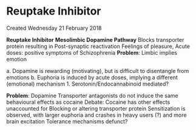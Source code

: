 # Reuptake Inhibitor
Created Wednesday 21 February 2018

**Reuptake Inhibitor**
**Mesolimbic Dopamine Pathway**
Blocks transporter protein
resulting in Post-synaptic reactivation
Feelings of pleasure, Acute doses: positive symptoms of Schizophrenia
**Problem**:
Limbic implies emotion

a. Dopamine is rewarding (motivating), but is difficult to disentangle from emotions
b. Euphoria is induced by acute doses, implying a different (emotional) mechanism
	1. Serotonin/Endocannabinoid mediated?

**Problem**:
Dopamine Transporter antagonists do not induce the same behavioural effects as cocaine
Debate:
Cocaine has other effects unaccounted for
Blocking or altering transporter protein
Sensitization is observed, with larger euphoria and crashes in heavy users (?) and more brain excitation
Tolerance mechanisms defunct?

